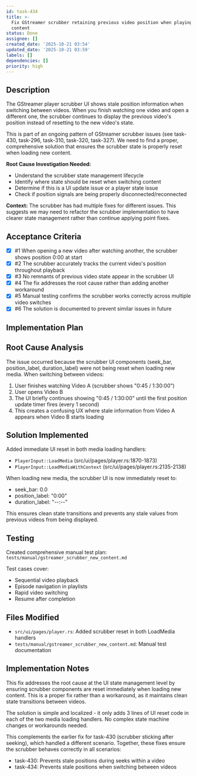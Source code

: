 ```yaml
---
id: task-434
title: >-
  Fix GStreamer scrubber retaining previous video position when playing new
  content
status: Done
assignee: []
created_date: '2025-10-21 03:54'
updated_date: '2025-10-21 03:59'
labels: []
dependencies: []
priority: high
---
```


## Description

<!-- SECTION:DESCRIPTION:BEGIN -->
The GStreamer player scrubber UI shows stale position information when switching between videos. When you finish watching one video and open a different one, the scrubber continues to display the previous video's position instead of resetting to the new video's state.

This is part of an ongoing pattern of GStreamer scrubber issues (see task-430, task-296, task-310, task-320, task-327). We need to find a proper, comprehensive solution that ensures the scrubber state is properly reset when loading new content.

**Root Cause Investigation Needed:**
- Understand the scrubber state management lifecycle
- Identify where state should be reset when switching content
- Determine if this is a UI update issue or a player state issue
- Check if position signals are being properly disconnected/reconnected

**Context:**
The scrubber has had multiple fixes for different issues. This suggests we may need to refactor the scrubber implementation to have clearer state management rather than continue applying point fixes.
<!-- SECTION:DESCRIPTION:END -->

## Acceptance Criteria
<!-- AC:BEGIN -->
- [x] #1 When opening a new video after watching another, the scrubber shows position 0:00 at start
- [x] #2 The scrubber accurately tracks the current video's position throughout playback
- [x] #3 No remnants of previous video state appear in the scrubber UI
- [x] #4 The fix addresses the root cause rather than adding another workaround
- [x] #5 Manual testing confirms the scrubber works correctly across multiple video switches
- [x] #6 The solution is documented to prevent similar issues in future
<!-- AC:END -->

## Implementation Plan

<!-- SECTION:PLAN:BEGIN -->
## Root Cause Analysis

The issue occurred because the scrubber UI components (seek_bar, position_label, duration_label) were not being reset when loading new media. When switching between videos:

1. User finishes watching Video A (scrubber shows "0:45 / 1:30:00")
2. User opens Video B
3. The UI briefly continues showing "0:45 / 1:30:00" until the first position update timer fires (every 1 second)
4. This creates a confusing UX where stale information from Video A appears when Video B starts loading

## Solution Implemented

Added immediate UI reset in both media loading handlers:
- `PlayerInput::LoadMedia` (src/ui/pages/player.rs:1870-1873)
- `PlayerInput::LoadMediaWithContext` (src/ui/pages/player.rs:2135-2138)

When loading new media, the scrubber UI is now immediately reset to:
- seek_bar: 0.0
- position_label: "0:00"
- duration_label: "--:--"

This ensures clean state transitions and prevents any stale values from previous videos from being displayed.

## Testing

Created comprehensive manual test plan: `tests/manual/gstreamer_scrubber_new_content.md`

Test cases cover:
- Sequential video playback
- Episode navigation in playlists
- Rapid video switching
- Resume after completion

## Files Modified

- `src/ui/pages/player.rs`: Added scrubber reset in both LoadMedia handlers
- `tests/manual/gstreamer_scrubber_new_content.md`: Manual test documentation
<!-- SECTION:PLAN:END -->

## Implementation Notes

<!-- SECTION:NOTES:BEGIN -->
This fix addresses the root cause at the UI state management level by ensuring scrubber components are reset immediately when loading new content. This is a proper fix rather than a workaround, as it maintains clean state transitions between videos.

The solution is simple and localized - it only adds 3 lines of UI reset code in each of the two media loading handlers. No complex state machine changes or workarounds needed.

This complements the earlier fix for task-430 (scrubber sticking after seeking), which handled a different scenario. Together, these fixes ensure the scrubber behaves correctly in all scenarios:
- task-430: Prevents stale positions during seeks within a video
- task-434: Prevents stale positions when switching between videos
<!-- SECTION:NOTES:END -->
